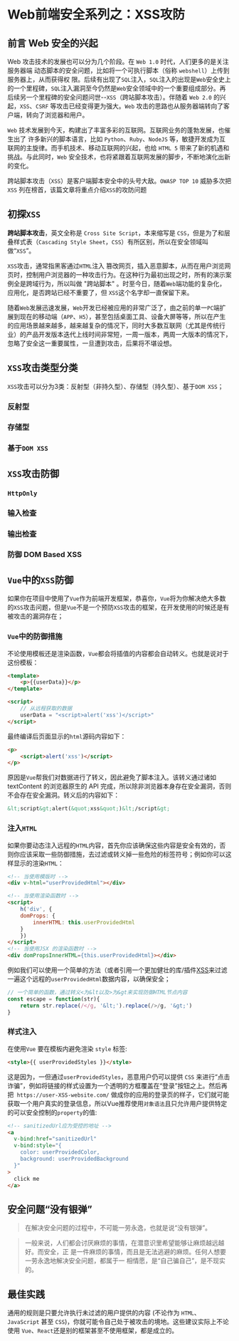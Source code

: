 # Web前端安全系列之：XSS攻防

## 前言 Web 安全的兴起

Web 攻击技术的发展也可以分为几个阶段。在 `Web 1.0` 时代，人们更多的是关注服务器端
动态脚本的安全问题，比如将一个可执行脚本（俗称 `webshell`）上传到服务器上，从而获得权
限。后续有出现了`SQL`注入，`SQL`注入的出现是`Web`安全史上的一个里程碑，`SQL`注入漏洞至今仍然是`Web`安全领域中的一个重要组成部分。再后续另一个里程碑的安全问题问世--`XSS`（跨站脚本攻击）。伴随着 `Web 2.0` 的兴起，`XSS`、`CSRF` 等攻击已经变得更为强大。`Web` 攻击的思路也从服务器端转向了客户端，转向了浏览器和用户。

`Web` 技术发展到今天，构建出了丰富多彩的互联网。互联网业务的蓬勃发展，也催生出了
许多新兴的脚本语言，比如 `Python`、`Ruby`、`NodeJS` 等，敏捷开发成为互联网的主旋律。而手机技术、移动互联网的兴起，也给 `HTML 5` 带来了新的机遇和挑战。与此同时，`Web` 安全技术，也将紧跟着互联网发展的脚步，不断地演化出新的变化。

跨站脚本攻击（`XSS`）是客户端脚本安全中的头号大敌。`OWASP TOP 10` 威胁多次把 `XSS`
列在榜首，该篇文章将重点介绍`XSS`的攻防问题

## 初探`XSS`

**跨站脚本攻击**，英文全称是 `Cross Site Script`，本来缩写是 `CSS`，但是为了和层叠样式表（`Cascading Style Sheet`，`CSS`）有所区别，所以在安全领域叫做“`XSS`”。

`XSS`攻击，通常指黑客通过`HTML`注入 篡改网页，插入恶意脚本，从而在用户浏览网页时，控制用户浏览器的一种攻击行为。在这种行为最初出现之时，所有的演示案例全是跨域行为，所以叫做 "跨站脚本" 。时至今日，随着`Web`端功能的复杂化，应用化，是否跨站已经不重要了，但 `XSS`这个名字却一直保留下来。

随着`Web`发展迅速发展，`Web`开发已经被应用的非常广泛了，由之前的单一`PC`端扩展到现在的移动端（`APP`、`H5`），甚至包括桌面工具、设备大屏等等，所以在产生的应用场景越来越多，越来越复杂的情况下，同时大多数互联网（尤其是传统行业）的产品开发版本迭代上线时间非常短，一周一版本，两周一大版本的情况下，忽略了安全这一重要属性，一旦遭到攻击，后果将不堪设想。

## `XSS`攻击类型分类
`XSS`攻击可以分为3类：反射型（非持久型）、存储型（持久型）、基于`DOM XSS`；
### 反射型

### 存储型

### 基于`DOM XSS`

## `XSS`攻击防御

### `HttpOnly`

### 输入检查

### 输出检查

### 防御 DOM Based XSS

## `Vue`中的`XSS`防御

如果你在项目中使用了`Vue`作为前端开发框架，恭喜你，`Vue`将为你解决绝大多数的`XSS`攻击问题，但是`Vue`不是一个预防`XSS`攻击的框架，在开发使用的时候还是有被攻击的漏洞存在；

### `Vue`中的防御措施
不论使用模板还是渲染函数，`Vue`都会将插值的内容都会自动转义。也就是说对于这份模板：

```html
<template>
    <p>{{userData}}</p>
</template>

<script>
    // 从远程获取的数据
    userData = "<script>alert('xss')</script>"
</script>
```

最终编译后页面显示的`html`源码内容如下：

```html
<p>
    <script>alert('xss')</script>
</p>
```
原因是`Vue`帮我们对数据进行了转义，因此避免了脚本注入。该转义通过诸如 textContent 的浏览器原生的 API 完成，所以除非浏览器本身存在安全漏洞，否则不会存在安全漏洞。转义后的内容如下：
```html
&lt;script&gt;alert(&quot;xss&quot;)&lt;/script&gt;
```
### 注入`HTML`

如果你要动态注入远程的`HTML`内容，首先你应该确保这些内容是安全有效的，否则你应该采取一些防御措施，去过滤或转义掉一些危险的标签符号；例如你可以这样显示的渲染`HTML`：
```html
<!-- 当使用模版时 -->
<div v-html="userProvidedHtml"></div>

<!-- 当使用渲染函数时 -->
<script>
    h('div', {
    domProps: {
        innerHTML: this.userProvidedHtml
    }
    })
</script>
<!-- 当使用JSX 的渲染函数时 -->
<div domPropsInnerHTML={this.userProvidedHtml}></div>
```
例如我们可以使用一个简单的方法（或者引用一个更加健壮的库/插件[XSS](https://jsxss.com/zh/index.html)来过滤一遍这个远程的`userProvidedHtml`数据内容，以确保安全；
```js
// 一个简单的函数，通过转义<为&lt以及>为&gt来实现防御HTML节点内容
const escape = function(str){
    return str.replace(/</g, '&lt;').replace(/>/g, '&gt;')
}
```
### 样式注入

在使用`Vue` 要在模板内避免渲染 `style` 标签:
```html
<style>{{ userProvidedStyles }}</style>
```
这是因为，一但通过`userProvidedStyles`，恶意用户仍可以提供 `CSS` 来进行“点击诈骗”，例如将链接的样式设置为一个透明的方框覆盖在“登录”按钮之上。然后再把` https://user-XSS-website.com/` 做成你的应用的登录页的样子，它们就可能获取一个用户真实的登录信息，所以Vue推荐使用`对象语法`且只允许用户提供特定的可以安全控制的`property`的值:

```html
<!-- sanitizedUrl应为受控的地址 -->
<a
  v-bind:href="sanitizedUrl"
  v-bind:style="{
    color: userProvidedColor,
    background: userProvidedBackground
  }"
>
  click me
</a>
```









## 安全问题“没有银弹”
>在解决安全问题的过程中，不可能一劳永逸，也就是说“没有银弹”。

>一般来说，人们都会讨厌麻烦的事情，在潜意识里希望能够让麻烦越远越好。而安全，正
是一件麻烦的事情，而且是无法逃避的麻烦。任何人想要一劳永逸地解决安全问题，都属于一
相情愿，是“自己骗自己”，是不现实的。

## 最佳实践

通用的规则是只要允许执行未过滤的用户提供的内容 (不论作为 `HTML`、`JavaScript` 甚至 `CSS`)，你就可能令自己处于被攻击的境地。这些建议实际上不论使用 `Vue`、`React`还是别的框架甚至不使用框架，都是成立的。